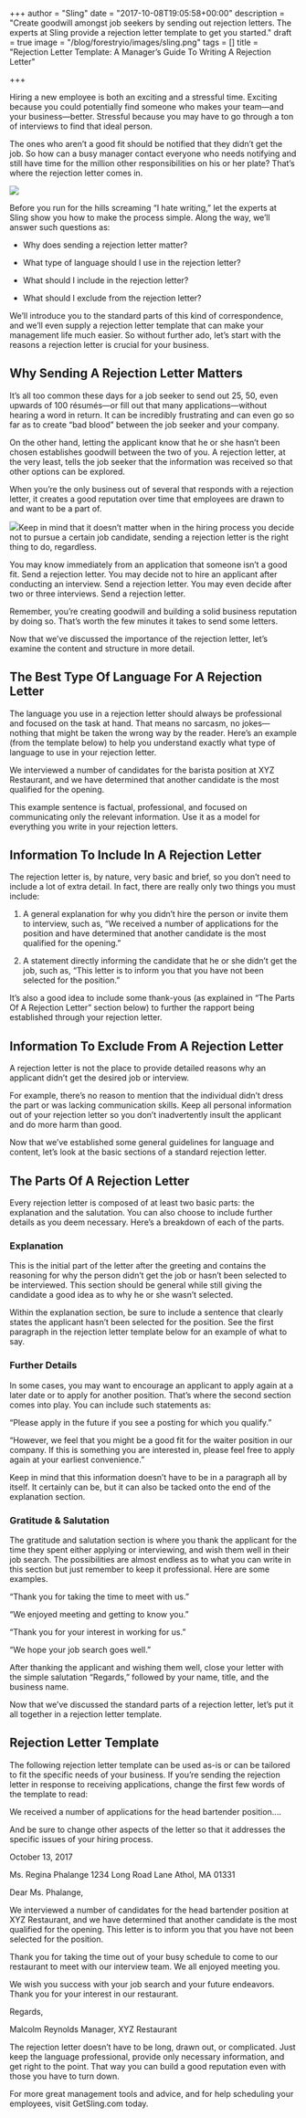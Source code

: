 +++
author = "Sling"
date = "2017-10-08T19:05:58+00:00"
description = "Create goodwill amongst job seekers by sending out rejection letters. The experts at Sling provide a rejection letter template to get you started."
draft = true
image = "/blog/forestryio/images/sling.png"
tags = []
title = "Rejection Letter Template: A Manager’s Guide To Writing A Rejection Letter"

+++


Hiring a new employee is both an exciting and a stressful time. Exciting because you could potentially find someone who makes your team—and your business—better. Stressful because you may have to go through a ton of interviews to find that ideal person.

The ones who aren’t a good fit should be notified that they didn’t get the job. So how can a busy manager contact everyone who needs notifying and still have time for the million other responsibilities on his or her plate? That’s where the rejection letter comes in.

![](/blog/forestryio/images/image2-5.jpg)

Before you run for the hills screaming “I hate writing,” let the experts at Sling show you how to make the process simple. Along the way, we’ll answer such questions as:

* Why does sending a rejection letter matter?

* What type of language should I use in the rejection letter?

* What should I include in the rejection letter?

* What should I exclude from the rejection letter?

We’ll introduce you to the standard parts of this kind of correspondence, and we’ll even supply a rejection letter template that can make your management life much easier. So without further ado, let’s start with the reasons a rejection letter is crucial for your business.

## Why Sending A Rejection Letter Matters

It’s all too common these days for a job seeker to send out 25, 50, even upwards of 100 résumés—or fill out that many applications—without hearing a word in return. It can be incredibly frustrating and can even go so far as to create “bad blood” between the job seeker and your company.

On the other hand, letting the applicant know that he or she hasn’t been chosen establishes goodwill between the two of you. A rejection letter, at the very least, tells the job seeker that the information was received so that other options can be explored.

When you’re the only business out of several that responds with a rejection letter, it creates a good reputation over time that employees are drawn to and want to be a part of.

![](/blog/forestryio/images/image1-5.jpg)Keep in mind that it doesn’t matter when in the hiring process you decide not to pursue a certain job candidate, sending a rejection letter is the right thing to do, regardless.

You may know immediately from an application that someone isn’t a good fit. Send a rejection letter. You may decide not to hire an applicant after conducting an interview. Send a rejection letter. You may even decide after two or three interviews. Send a rejection letter.

Remember, you’re creating goodwill and building a solid business reputation by doing so. That’s worth the few minutes it takes to send some letters.

Now that we’ve discussed the importance of the rejection letter, let’s examine the content and structure in more detail.

## The Best Type Of Language For A Rejection Letter

The language you use in a rejection letter should always be professional and focused on the task at hand. That means no sarcasm, no jokes—nothing that might be taken the wrong way by the reader. Here’s an example (from the template below) to help you understand exactly what type of language to use in your rejection letter.

We interviewed a number of candidates for the barista position at XYZ Restaurant, and we have determined that another candidate is the most qualified for the opening.

This example sentence is factual, professional, and focused on communicating only the relevant information. Use it as a model for everything you write in your rejection letters.

## Information To Include In A Rejection Letter

The rejection letter is, by nature, very basic and brief, so you don’t need to include a lot of extra detail. In fact, there are really only two things you must include:

1. A general explanation for why you didn’t hire the person or invite them to interview, such as, “We received a number of applications for the position and have determined that another candidate is the most qualified for the opening.”

1. A statement directly informing the candidate that he or she didn’t get the job, such as, “This letter is to inform you that you have not been selected for the position.”

It’s also a good idea to include some thank-yous (as explained in “The Parts Of A Rejection Letter” section below) to further the rapport being established through your rejection letter.

## Information To Exclude From A Rejection Letter

A rejection letter is not the place to provide detailed reasons why an applicant didn’t get the desired job or interview.

For example, there’s no reason to mention that the individual didn’t dress the part or was lacking communication skills. Keep all personal information out of your rejection letter so you don’t inadvertently insult the applicant and do more harm than good.

Now that we’ve established some general guidelines for language and content, let’s look at the basic sections of a standard rejection letter.

## The Parts Of A Rejection Letter

Every rejection letter is composed of at least two basic parts: the explanation and the salutation. You can also choose to include further details as you deem necessary. Here’s a breakdown of each of the parts.

### Explanation

This is the initial part of the letter after the greeting and contains the reasoning for why the person didn’t get the job or hasn’t been selected to be interviewed. This section should be general while still giving the candidate a good idea as to why he or she wasn’t selected.

Within the explanation section, be sure to include a sentence that clearly states the applicant hasn’t been selected for the position. See the first paragraph in the rejection letter template below for an example of what to say.

### Further Details

In some cases, you may want to encourage an applicant to apply again at a later date or to apply for another position. That’s where the second section comes into play. You can include such statements as:

“Please apply in the future if you see a posting for which you qualify.”

“However, we feel that you might be a good fit for the waiter position in our company. If this is something you are interested in, please feel free to apply again at your earliest convenience.”

Keep in mind that this information doesn’t have to be in a paragraph all by itself. It certainly can be, but it can also be tacked onto the end of the explanation section.

### Gratitude & Salutation

The gratitude and salutation section is where you thank the applicant for the time they spent either applying or interviewing, and wish them well in their job search. The possibilities are almost endless as to what you can write in this section but just remember to keep it professional. Here are some examples.

“Thank you for taking the time to meet with us.”

“We enjoyed meeting and getting to know you.”

“Thank you for your interest in working for us.”

“We hope your job search goes well.”

After thanking the applicant and wishing them well, close your letter with the simple salutation “Regards,” followed by your name, title, and the business name.

Now that we’ve discussed the standard parts of a rejection letter, let’s put it all together in a rejection letter template.

## Rejection Letter Template

The following rejection letter template can be used as-is or can be tailored to fit the specific needs of your business. If you’re sending the rejection letter in response to receiving applications, change the first few words of the template to read:

We received a number of applications for the head bartender position....

And be sure to change other aspects of the letter so that it addresses the specific issues of your hiring process.
<begin template=""></begin>

October 13, 2017

Ms. Regina Phalange
1234 Long Road Lane
Athol, MA  01331

Dear Ms. Phalange,

We interviewed a number of candidates for the head bartender position at XYZ Restaurant, and we have determined that another candidate is the most qualified for the opening. This letter is to inform you that you have not been selected for the position.

Thank you for taking the time out of your busy schedule to come to our restaurant to meet with our interview team. We all enjoyed meeting you.

We wish you success with your job search and your future endeavors. Thank you for your interest in our restaurant.

Regards,

Malcolm Reynolds
Manager, XYZ Restaurant
<end template="">
<p>The rejection letter doesn’t have to be long, drawn out, or complicated. Just keep the language professional, provide only necessary information, and get right to the point. That way you can build a good reputation even with those you have to turn down.</p>
<p>For more great management tools and advice, and for help scheduling your employees, visit GetSling.com today.</p>
</end>

